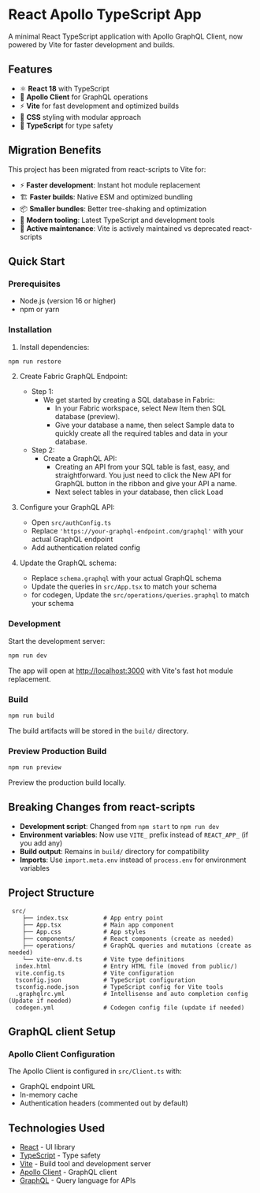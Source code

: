 # React Apollo TypeScript App

A minimal React TypeScript application with Apollo GraphQL Client, now powered by Vite for faster development and builds.

## Features

- ⚛️ **React 18** with TypeScript
- 🚀 **Apollo Client** for GraphQL operations
- ⚡ **Vite** for fast development and optimized builds
- 🎨 **CSS** styling with modular approach
- 🔧 **TypeScript** for type safety

## Migration Benefits

This project has been migrated from react-scripts to Vite for:
- ⚡ **Faster development**: Instant hot module replacement
- 🏗️ **Faster builds**: Native ESM and optimized bundling  
- 📦 **Smaller bundles**: Better tree-shaking and optimization
- 🔧 **Modern tooling**: Latest TypeScript and development tools
- 🚀 **Active maintenance**: Vite is actively maintained vs deprecated react-scripts

## Quick Start

### Prerequisites

- Node.js (version 16 or higher)
- npm or yarn

### Installation

1. Install dependencies:
```bash
npm run restore
```

2. Create Fabric GraphQL Endpoint:
   - Step 1:
      - We get started by creating a SQL database in Fabric:
         - In your Fabric workspace, select New Item then SQL database (preview).
         - Give your database a name, then select Sample data to quickly create all the required tables and data in your database.
   - Step 2:
      - Create a GraphQL API:
         - Creating an API from your SQL table is fast, easy, and straightforward. You just need to click the New API for GraphQL button in the ribbon and give your API a name.
         - Next select tables in your database, then click Load

3. Configure your GraphQL API:
   - Open `src/authConfig.ts`
   - Replace `'https://your-graphql-endpoint.com/graphql'` with your actual GraphQL endpoint
   - Add authentication related config 

4. Update the GraphQL schema:
   - Replace `schema.graphql` with your actual GraphQL schema
   - Update the queries in `src/App.tsx` to match your schema
   - for codegen, Update the `src/operations/queries.graphql` to match your schema

### Development

Start the development server:
```bash
npm run dev
```

The app will open at [http://localhost:3000](http://localhost:3000) with Vite's fast hot module replacement.

### Build

```bash
npm run build
```

The build artifacts will be stored in the `build/` directory.

### Preview Production Build

```bash
npm run preview
```

Preview the production build locally.

## Breaking Changes from react-scripts

- **Development script**: Changed from `npm start` to `npm run dev`
- **Environment variables**: Now use `VITE_` prefix instead of `REACT_APP_` (if you add any)
- **Build output**: Remains in `build/` directory for compatibility
- **Imports**: Use `import.meta.env` instead of `process.env` for environment variables

## Project Structure

```
 src/
    ├── index.tsx          # App entry point
    ├── App.tsx            # Main app component
    ├── App.css            # App styles
    ├── components/        # React components (create as needed)
    ├── operations/        # GraphQL queries and mutations (create as needed)
    └── vite-env.d.ts      # Vite type definitions
  index.html               # Entry HTML file (moved from public/)
  vite.config.ts           # Vite configuration
  tsconfig.json            # TypeScript configuration
  tsconfig.node.json       # TypeScript config for Vite tools
  .graphqlrc.yml           # Intellisense and auto completion config (Update if needed)
  codegen.yml              # Codegen config file (update if needed)
```

## GraphQL client Setup

### Apollo Client Configuration

The Apollo Client is configured in `src/Client.ts` with:
- GraphQL endpoint URL
- In-memory cache
- Authentication headers (commented out by default)


## Technologies Used

- [React](https://reactjs.org/) - UI library
- [TypeScript](https://www.typescriptlang.org/) - Type safety
- [Vite](https://vitejs.dev/) - Build tool and development server
- [Apollo Client](https://www.apollographql.com/docs/react/) - GraphQL client
- [GraphQL](https://graphql.org/) - Query language for APIs


